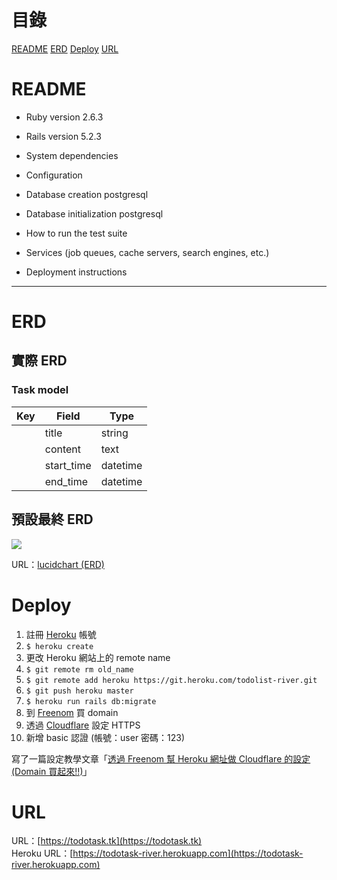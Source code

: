 # 目錄
[README](#README)
[ERD](#ERD)
[Deploy](Deploy)
[URL](#URL)

# README
* Ruby version 2.6.3

* Rails version 5.2.3

* System dependencies

* Configuration

* Database creation postgresql

* Database initialization postgresql

* How to run the test suite

* Services (job queues, cache servers, search engines, etc.)

* Deployment instructions

---

# ERD
## 實際 ERD
### Task model
| Key  | Field      | Type     |
| ---- | ---------- | -------- |
|      | title      | string   |
|      | content    | text     |
|      | start_time | datetime |
|      | end_time   | datetime |

## 預設最終 ERD
![](https://i.imgur.com/YsLjHue.png)

URL：[lucidchart (ERD)](https://www.lucidchart.com/documents/view/78befe44-6432-4bb0-8769-a333bed76869)

# Deploy
1. 註冊 [Heroku](https://dashboard.heroku.com/) 帳號
2. `$ heroku create`
3. 更改 Heroku 網站上的 remote name
4. `$ git remote rm old_name`
5. `$ git remote add heroku https://git.heroku.com/todolist-river.git`
6. `$ git push heroku master`
7. `$ heroku run rails db:migrate`
8. 到 [Freenom](https://www.freenom.com/zu/index.html) 買 domain
9. 透過 [Cloudflare](https://www.cloudflare.com/zh-tw/) 設定 HTTPS
10. 新增 basic 認證 (帳號：user 密碼：123)

寫了一篇設定教學文章「[透過 Freenom 幫 Heroku 網址做 Cloudflare 的設定(Domain 買起來!!)](https://riverye.com/2019/11/19/透過-Freenom-幫-Heroku-網址做-Cloudflare-的設定-Domain-買起來/)」

# URL
URL：[https://todotask.tk](https://todotask.tk)  
Heroku URL：[https://todotask-river.herokuapp.com](https://todotask-river.herokuapp.com)  
